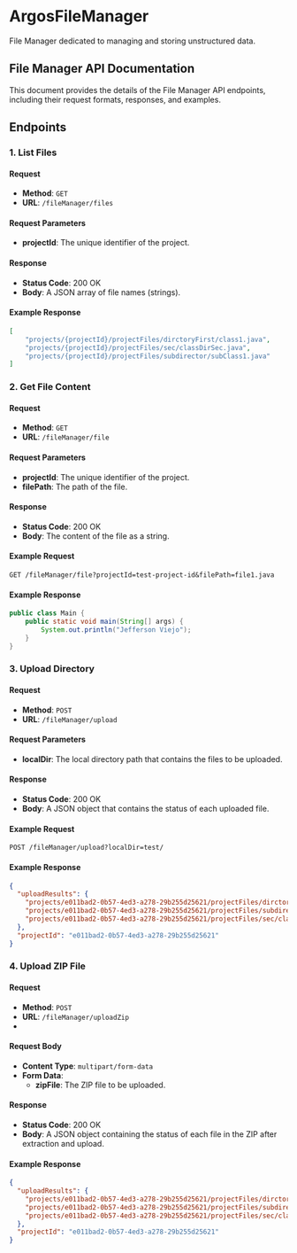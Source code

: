 
# ArgosFileManager
File Manager dedicated to managing and storing unstructured data.

## File Manager API Documentation

This document provides the details of the File Manager API endpoints, including their request formats, responses, and examples.

## Endpoints

### 1. List Files

#### Request
- **Method**: `GET`
- **URL**: `/fileManager/files`

#### Request Parameters
- **projectId**: The unique identifier of the project.

#### Response
- **Status Code**: 200 OK
- **Body**: A JSON array of file names (strings).

#### Example Response
```json
[
    "projects/{projectId}/projectFiles/dirctoryFirst/class1.java",
    "projects/{projectId}/projectFiles/sec/classDirSec.java",
    "projects/{projectId}/projectFiles/subdirector/subClass1.java"
]
```

### 2. Get File Content

#### Request
- **Method**: `GET`
- **URL**: `/fileManager/file`

#### Request Parameters
- **projectId**: The unique identifier of the project.
- **filePath**: The path of the file.

#### Response
- **Status Code**: 200 OK
- **Body**: The content of the file as a string.

#### Example Request
```http
GET /fileManager/file?projectId=test-project-id&filePath=file1.java
```

#### Example Response
```Java
public class Main {
    public static void main(String[] args) {
        System.out.println("Jefferson Viejo");
    }
}
```

### 3. Upload Directory

#### Request
- **Method**: `POST`
- **URL**: `/fileManager/upload`

#### Request Parameters
- **localDir**: The local directory path that contains the files to be uploaded.

#### Response
- **Status Code**: 200 OK
- **Body**: A JSON object that contains the status of each uploaded file.

#### Example Request
```http
POST /fileManager/upload?localDir=test/
```

#### Example Response
```json
{
  "uploadResults": {
    "projects/e011bad2-0b57-4ed3-a278-29b255d25621/projectFiles/dirctoryFirst/class1.java": "Uploaded",
    "projects/e011bad2-0b57-4ed3-a278-29b255d25621/projectFiles/subdirector/subClass1.java": "Uploaded",
    "projects/e011bad2-0b57-4ed3-a278-29b255d25621/projectFiles/sec/classDirSec.java": "Uploaded"
  },
  "projectId": "e011bad2-0b57-4ed3-a278-29b255d25621"
}
```


### 4. Upload ZIP File

#### Request
- **Method**: `POST`
- **URL**: `/fileManager/uploadZip`
- 
#### Request Body
- **Content Type**: `multipart/form-data`
- **Form Data**:
    - **zipFile**: The ZIP file to be uploaded.

#### Response
- **Status Code**: 200 OK
- **Body**: A JSON object containing the status of each file in the ZIP after extraction and upload.

#### Example Response
```json
{
  "uploadResults": {
    "projects/e011bad2-0b57-4ed3-a278-29b255d25621/projectFiles/dirctoryFirst/class1.java": "Uploaded",
    "projects/e011bad2-0b57-4ed3-a278-29b255d25621/projectFiles/subdirector/subClass1.java": "Uploaded",
    "projects/e011bad2-0b57-4ed3-a278-29b255d25621/projectFiles/sec/classDirSec.java": "Uploaded"
  },
  "projectId": "e011bad2-0b57-4ed3-a278-29b255d25621"
}
```